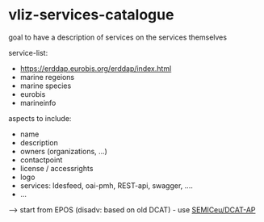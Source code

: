 # vliz-services-catalogue
goal to have a description of services on the services themselves 

service-list:
- https://erddap.eurobis.org/erddap/index.html
- marine regeions
- marine species
- eurobis
- marineinfo

aspects to include:
- name
- description
- owners (organizations, ...)
- contactpoint
- license / accessrights
- logo
- services: ldesfeed, oai-pmh, REST-api, swagger,  ....
- ...

--> start from EPOS (disadv: based on old DCAT) - use [SEMICeu/DCAT-AP](https://github.com/SEMICeu/DCAT-AP)
